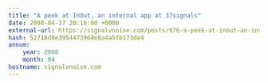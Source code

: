 ```yaml
---
title: "A peek at InOut, an internal app at 37signals"
date: 2008-04-17 20:16:00 +0000
external-url: https://signalvnoise.com/posts/976-a-peek-at-inout-an-internal-app-at-37signals
hash: 52718d8e3954473968e0a4a5fb173de4
annum:
    year: 2008
    month: 04
hostname: signalvnoise.com
---
```



